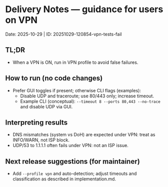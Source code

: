 # Delivery Notes — guidance for users on VPN

Date: 2025-10-29 | ID: 20251029-120854-vpn-tests-fail

## TL;DR
- When a VPN is ON, run in VPN profile to avoid false failures.

## How to run (no code changes)
- Prefer GUI toggles if present; otherwise CLI flags (examples):
  - Disable UDP and traceroute; use 80/443 only; increase timeout.
  - Example CLI (conceptual): `--timeout 8 --ports 80,443 --no-trace` and disable UDP via GUI.

## Interpreting results
- DNS mismatches (system vs DoH) are expected under VPN: treat as INFO/WARN, not ISP block.
- UDP/53 to 1.1.1.1 often fails under VPN: not an ISP issue.

## Next release suggestions (for maintainer)
- Add `--profile vpn` and auto-detection; adjust timeouts and classification as described in implementation.md.
